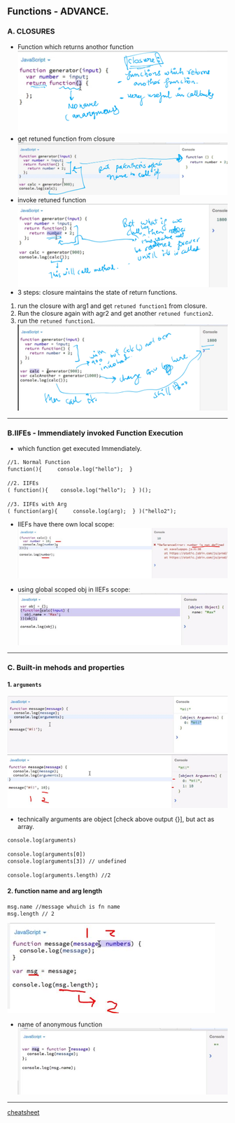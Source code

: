 ## Functions - ADVANCE.

### A. CLOSURES
- Function which returns anothor function   
![img](https://github.com/lekhrajdinkar/javaScript/blob/master/Notes/asset/img2/11.jpg)
- get retuned function from closure
![img](https://github.com/lekhrajdinkar/javaScript/blob/master/Notes/asset/img2/12.jpg)
- invoke retuned function
![img](https://github.com/lekhrajdinkar/javaScript/blob/master/Notes/asset/img2/13.jpg)
- 3 steps: closure maintains the state of return functions.
1. run the closure with arg1 and get `retuned function1` from closure.
2. Run the closure again with agr2 and get another `retuned function2`.
3. run the `retuned function1`.
![img](https://github.com/lekhrajdinkar/javaScript/blob/master/Notes/asset/img2/14.jpg)

***

### B.IIFEs - Immendiately invoked Function Execution
- which function get executed Immendiately.

```
//1. Normal Function
function(){     console.log("hello");  }

//2. IIFEs
( function(){    console.log("hello");  } )();

//3. IIFEs with Arg
( function(arg){     console.log(arg);  } )("hello2"); 
```

- IIEFs have there own local scope:
![img](https://github.com/lekhrajdinkar/javaScript/blob/master/Notes/asset/img2/15.JPG)

- using global scoped obj in IIEFs scope:
![img](https://github.com/lekhrajdinkar/javaScript/blob/master/Notes/asset/img2/16.JPG)

***

### C. Built-in mehods and properties

#### 1. `arguments`
![img](https://github.com/lekhrajdinkar/javaScript/blob/master/Notes/asset/img2/17.JPG)
![img](https://github.com/lekhrajdinkar/javaScript/blob/master/Notes/asset/img2/18.JPG)

- technically arguments are object [check above output {}], but act as array.
```
console.log(arguments)

console.log(arguments[0])
console.log(arguments[3]) // undefined

console.log(arguments.length) //2
```
#### 2. function name and arg length
```
msg.name //message whuich is fn name
msg.length // 2
```
![img](https://github.com/lekhrajdinkar/javaScript/blob/master/Notes/asset/img2/19.JPG)

- name  of anonymous function
![img](https://github.com/lekhrajdinkar/javaScript/blob/master/Notes/asset/img2/20.JPG)

***

[cheatsheet](https://github.com/lekhrajdinkar/javaScript/blob/master/Notes/asset/Functions-Cheat-Sheet.pdf)



